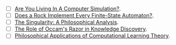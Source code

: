 - [ ] [Are You Living In A Computer Simulation?](https://www.simulation-argument.com/simulation.pdf).
- [ ] [Does a Rock Implement Every Finite-State Automaton?](http://consc.net/papers/rock.html).
- [ ] [The Singularity: A Philosophical Analysis](http://consc.net/papers/singularity.pdf).
- [ ] [The Role of Occam's Razor in Knowledge Discovery](https://homes.cs.washington.edu/~pedrod/papers/dmkd99.pdf).
- [ ] [Philosophical Applications of Computational Learning Theory](https://homepages.cwi.nl/~rdewolf/publ/philosophy/phthesis.pdf).
